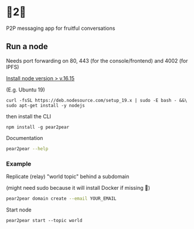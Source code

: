 # 🍐2🍐
P2P messaging app for fruitful conversations





## Run a node 
Needs port forwarding on 80, 443 (for the console/frontend) and 4002 (for IPFS)

[Install node version > v.16.15](https://nodejs.org/en/download/package-manager/#debian-and-ubuntu-based-linux-distributions)

(E.g. Ubuntu 19)  
```
curl -fsSL https://deb.nodesource.com/setup_19.x | sudo -E bash - &&\
sudo apt-get install -y nodejs
```


then install the CLI
```
npm install -g pear2pear
```

Documentation
```sh
pear2pear --help
```

### Example
Replicate (relay) "world topic" behind a subdomain

(might need sudo because it will install Docker if missing 🤫)
```sh
pear2pear domain create --email YOUR_EMAIL
```

Start node
```
pear2pear start --topic world
```